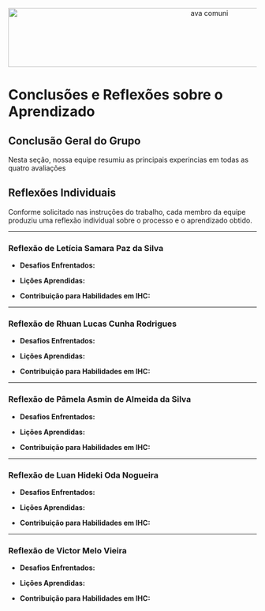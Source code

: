 <p align="center">
  <img width="800" height="120" alt="ava comuni" src="https://github.com/user-attachments/assets/69e040b0-ab32-4ddb-bd2d-badf2f1f5d3a" />
</p>

# Conclusões e Reflexões sobre o Aprendizado

## Conclusão Geral do Grupo

Nesta seção, nossa equipe resumiu as principais experincias em todas as quatro avaliações

## Reflexões Individuais

Conforme solicitado nas instruções do trabalho, cada membro da equipe produziu uma reflexão individual sobre o processo e o aprendizado obtido.

---

### Reflexão de Letícia Samara Paz da Silva

* **Desafios Enfrentados:**
    

* **Lições Aprendidas:**
    

* **Contribuição para Habilidades em IHC:**
   
---

### Reflexão de Rhuan Lucas Cunha Rodrigues

* **Desafios Enfrentados:**
    

* **Lições Aprendidas:**
   

* **Contribuição para Habilidades em IHC:**
   
---

### Reflexão de Pâmela Asmin de Almeida da Silva

* **Desafios Enfrentados:**
   
* **Lições Aprendidas:**
   

* **Contribuição para Habilidades em IHC:**


---

### Reflexão de Luan Hideki Oda Nogueira

* **Desafios Enfrentados:**
   

* **Lições Aprendidas:**
   

* **Contribuição para Habilidades em IHC:**
   

---

### Reflexão de Victor Melo Vieira

* **Desafios Enfrentados:**
    

* **Lições Aprendidas:**
 
* **Contribuição para Habilidades em IHC:**
   
